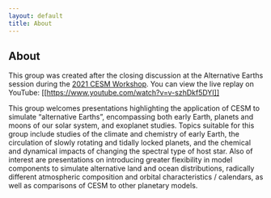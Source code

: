 ```yaml
---
layout: default
title: About
---
```


## About

This group was created after the closing discussion at the Alternative Earths session during the [2021 CESM Workshop](https://www.cesm.ucar.edu/events/workshops/2021/). You can view the live replay on YouTube: [[https://www.youtube.com/watch?v=v-szhDkf5DYI]]

This group welcomes presentations highlighting the application of CESM to simulate “alternative Earths”, encompassing both early Earth, planets and moons of our solar system, and exoplanet studies. Topics suitable for this group include studies of the climate and chemistry of early Earth, the circulation of slowly rotating and tidally locked planets, and the chemical and dynamical impacts of changing the spectral type of host star. Also of interest are presentations on introducing greater flexibility in model components to simulate alternative land and ocean distributions, radically different atmospheric composition and orbital characteristics / calendars, as well as comparisons of CESM to other planetary models.